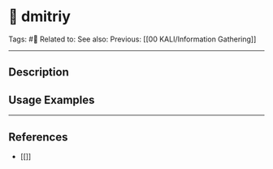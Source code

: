 # 💢 dmitriy
Tags: #💢
Related to: 
See also: 
Previous: [[00 KALI/Information Gathering]]

---
## Description


## Usage Examples


---
## References
- [[]]